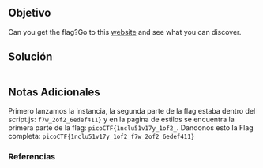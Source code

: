 ## Objetivo
Can you get the flag?Go to this [website](http://saturn.picoctf.net:62504/) and see what you can discover.
## Solución
```bash

```
## Notas Adicionales
Primero lanzamos la instancia, la segunda parte de la flag estaba dentro del script.js: `f7w_2of2_6edef411}` y en la pagina de estilos se encuentra la primera parte de la flag: `picoCTF{1nclu51v17y_1of2_`.
Dandonos esto la Flag completa: `picoCTF{1nclu51v17y_1of2_f7w_2of2_6edef411}`
### Referencias